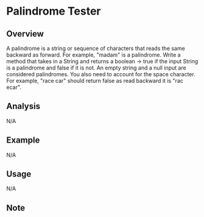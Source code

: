# Palindrome Tester

Overview
---

A palindrome is a string or sequence of characters that reads the same backward 
as forward. For example, "madam" is a palindrome. Write a method that takes in 
a String and returns a boolean -> true if the input String is a palindrome and 
false if it is not. An empty string and a null input are considered 
palindromes. You also need to account for the space character. For 
example, "race car" should return false as read backward it is 
"rac ecar". 

Analysis
---
N/A

Example
---
N/A

Usage
---
N/A

Note
---

